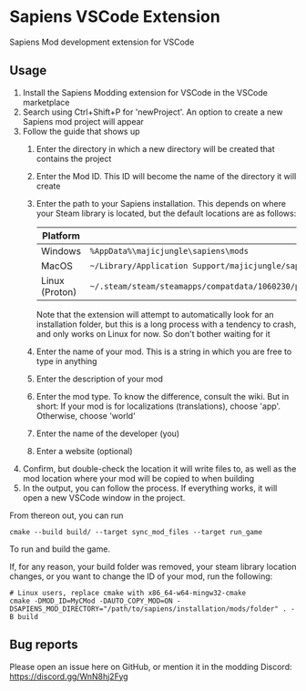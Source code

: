 # Sapiens VSCode Extension
Sapiens Mod development extension for VSCode

## Usage
1. Install the Sapiens Modding extension for VSCode in the VSCode marketplace
2. Search using Ctrl+Shift+P for 'newProject'. An option to create a new Sapiens mod project will appear
3. Follow the guide that shows up
    1. Enter the directory in which a new directory will be created that contains the project
    2. Enter the Mod ID. This ID will become the name of the directory it will create
    3. Enter the path to your Sapiens installation. This depends on where your Steam library is located, but the default locations are as follows:

        | Platform       	| File Path                                                                                                           	|
        |----------------	|---------------------------------------------------------------------------------------------------------------------	|
        | Windows        	| `%AppData%\majicjungle\sapiens\mods`                                                                                	|
        | MacOS          	| `~/Library/Application Support/majicjungle/sapiens/mods`                                                            	|
        | Linux (Proton) 	| `~/.steam/steam/steamapps/compatdata/1060230/pfx/drive_c/users/steamuser/AppData/Roaming/majicjungle/sapiens/mods/` 	|

        Note that the extension will attempt to automatically look for an installation folder, but this is a long process with a tendency to crash, and only works on Linux for now. So don't bother waiting for it
    4. Enter the name of your mod. This is a string in which you are free to type in anything
    5. Enter the description of your mod
    6. Enter the mod type. To know the difference, consult the wiki. But in short: If your mod is for localizations (translations), choose 'app'. Otherwise, choose 'world'
    7. Enter the name of the developer (you)
    8. Enter a website (optional)
4. Confirm, but double-check the location it will write files to, as well as the mod location where your mod will be copied to when building
5. In the output, you can follow the process. If everything works, it will open a new VSCode window in the project.

From thereon out, you can run
```
cmake --build build/ --target sync_mod_files --target run_game
```
To run and build the game.

If, for any reason, your build folder was removed, your steam library location changes, or you want to change the ID of your mod, run the following:
```
# Linux users, replace cmake with x86_64-w64-mingw32-cmake
cmake -DMOD_ID=MyCMod -DAUTO_COPY_MOD=ON -DSAPIENS_MOD_DIRECTORY="/path/to/sapiens/installation/mods/folder" . -B build
```

## Bug reports
Please open an issue here on GitHub, or mention it in the modding Discord: https://discord.gg/WnN8hj2Fyg